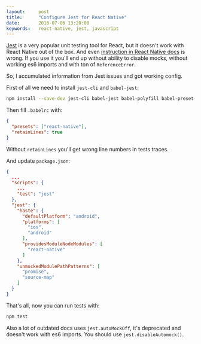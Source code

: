 ```yaml
---
layout:     post
title:      "Configure Jest for React Native"
date:       2016-07-06 13:20:00
keywords:   react-native, jest, javascript
---
```


[Jest](https://facebook.github.io/jest/) is a very popular unit testing tool for React, but it doesn't work
with React Native out of the box. And even [instruction in React Native docs](https://facebook.github.io/react-native/docs/testing.html#jest-tests)
is wrong. If you use it you'll end up without ability to disable mocks, without
working es6 imports and with ton of `ReferenceError`.

So, I accumulated information from Jest issues and got working config.
 
First of all we need to install `jest-cli` and `babel-jest`:
 
~~~bash
npm install --save-dev jest-cli babel-jest babel-polyfill babel-preset-react-native
~~~

Then fill `.babelrc` with:

~~~json
{
  "presets": ["react-native"],
  "retainLines": true
}
~~~

Without `retainLines` you'll get wrong line numbers in tests traces.

And update `package.json`:

~~~json
{
  ...
  "scripts": {
    ...
    "test": "jest"
  },
  "jest": {
    "haste": {
      "defaultPlatform": "android",
      "platforms": [
        "ios",
        "android"
      ],
      "providesModuleNodeModules": [
        "react-native"
      ]
    },
    "unmockedModulePathPatterns": [
      "promise",
      "source-map"
    ]
  }
}
~~~

That's all, now you can run tests with:

~~~bash
npm test
~~~

Also a lot of outdated docs uses `jest.autoMockOff`, it's deprecated and doesn't
work with es6 imports. You should use `jest.disableAutomock()`.

